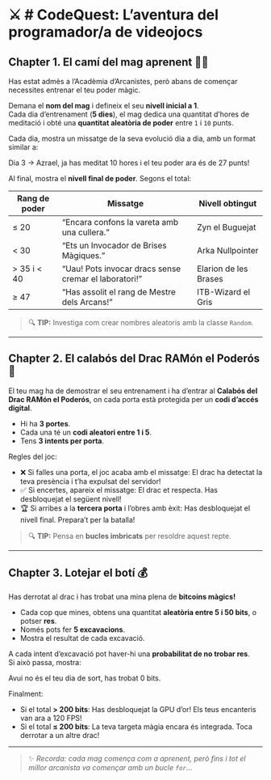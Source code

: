 # ⚔️ # CodeQuest: L’aventura del programador/a de videojocs

## Chapter 1. El camí del mag aprenent 🧙‍♀️

Has estat admès a l’Acadèmia d’Arcanistes, però abans de començar necessites entrenar el teu poder màgic.

Demana el **nom del mag** i defineix el seu **nivell inicial a 1**.  
Cada dia d’entrenament (**5 dies**), el mag dedica una quantitat d’hores de meditació i obté una **quantitat aleatòria de poder** entre `1` i `10` punts.

Cada dia, mostra un missatge de la seva evolució dia a dia, amb un format similar a:

Dia 3 → Azrael, ja has meditat 10 hores i el teu poder ara és de 27 punts!

Al final, mostra el **nivell final de poder**. Segons el total:

| Rang de poder | Missatge | Nivell obtingut |
|----------------|-----------|----------------|
| ≤ 20 | “Encara confons la vareta amb una cullera.” | Zyn el Buguejat |
| < 30 | “Ets un Invocador de Brises Màgiques.” | Arka Nullpointer |
| > 35 i < 40 | “Uau! Pots invocar dracs sense cremar el laboratori!” | Elarion de les Brases |
| ≥ 47 | “Has assolit el rang de Mestre dels Arcans!” | ITB-Wizard el Gris |

> 🔍 **TIP:** Investiga com crear nombres aleatoris amb la classe `Random`.

---

## Chapter 2. El calabós del Drac RAMón el Poderós 🐉

El teu mag ha de demostrar el seu entrenament i ha d’entrar al **Calabós del Drac RAMón el Poderós**, on cada porta està protegida per un **codi d’accés digital**.

- Hi ha **3 portes**.  
- Cada una té un **codi aleatori entre 1 i 5**.  
- Tens **3 intents per porta**.

Regles del joc:

- ❌ Si falles una porta, el joc acaba amb el missatge: El drac ha detectat la teva presència i t’ha expulsat del servidor!
- ✅ Si encertes, apareix el missatge: El drac et respecta. Has desbloquejat el següent nivell!
- 🏆 Si arribes a la **tercera porta** i l’obres amb èxit: Has desbloquejat el nivell final. Prepara’t per la batalla!

> 🔍 **TIP:** Pensa en **bucles imbricats** per resoldre aquest repte.

---

## Chapter 3. Lotejar el botí 💰

Has derrotat al drac i has trobat una mina plena de **bitcoins màgics!**

- Cada cop que mines, obtens una quantitat **aleatòria entre 5 i 50 bits**, o potser **res**.
- Només pots fer **5 excavacions**.
- Mostra el resultat de cada excavació.

A cada intent d’excavació pot haver-hi una **probabilitat de no trobar res**.  
Si això passa, mostra:

Avui no és el teu dia de sort, has trobat 0 bits.

Finalment:

- Si el total **> 200 bits**: Has desbloquejat la GPU d’or! Els teus encanteris van ara a 120 FPS!
- Si el total **≤ 200 bits**: La teva targeta màgia encara és integrada. Toca derrotar a un altre drac!

---

> ✨ *Recorda: cada mag comença com a aprenent, però fins i tot el millor arcanista va començar amb un bucle `for`...*



